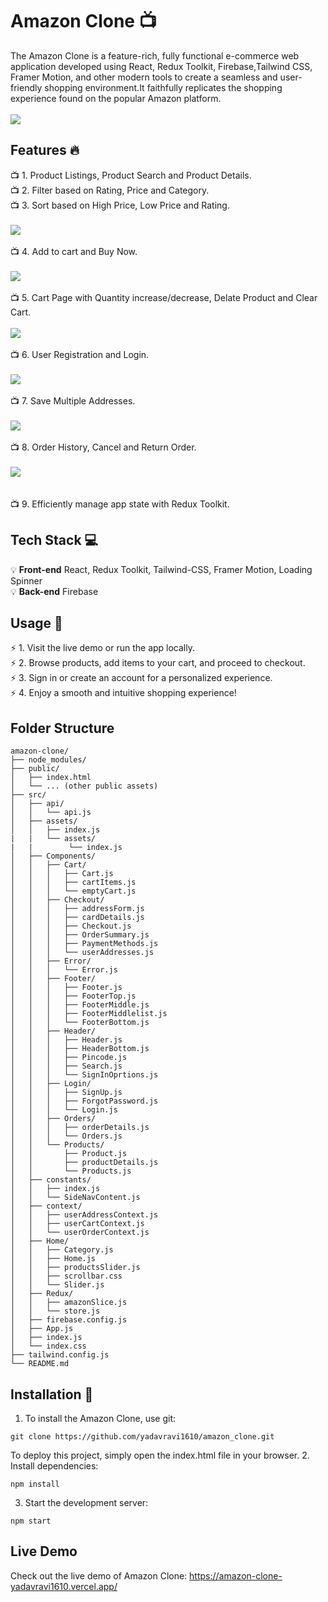 # Amazon Clone :tv:
The Amazon Clone is a feature-rich, fully functional e-commerce web application developed using React,  Redux Toolkit, Firebase,Tailwind CSS, Framer Motion, and other modern tools to create a seamless and user-friendly shopping environment.It faithfully replicates the shopping experience found on the popular Amazon platform.</br>
</br>
<img src="/screenshots/amazon homepage.png">
</br>
## Features :fire:
:tv: 1. Product Listings, Product Search and Product Details.</br>
:tv: 2. Filter based on Rating, Price and Category.</br>
:tv: 3. Sort based on High Price, Low Price and Rating.</br>
</br>
<img src="/screenshots/Filter page.png"></br>
</br>
:tv: 4. Add to cart and Buy Now.</br>
</br>
<img src="/screenshots/details page.png"></br>
</br>
:tv: 5. Cart Page with Quantity increase/decrease, Delate Product and Clear Cart.</br>
</br>
<img src="/screenshots/cart page.png"></br>
</br>
:tv: 6. User Registration and Login.</br>
</br>
<img src="/screenshots/login page.png"></br>
</br>
:tv: 7. Save Multiple Addresses.</br>
</br>
<img src="/screenshots/address page.png"></br>
</br>
:tv: 8. Order History, Cancel and Return Order.</br>
</br>
<img src="/screenshots/orders page.png"></br>
</br>
</br>
:tv: 9. Efficiently manage app state with Redux Toolkit.</br>

## Tech Stack :computer:
:bulb: **Front-end** React, Redux Toolkit, Tailwind-CSS, Framer Motion, Loading Spinner</br>
:bulb: **Back-end** Firebase</br>

## Usage :pencil:
:zap: 1. Visit the live demo or run the app locally.<br>
:zap: 2. Browse products, add items to your cart, and proceed to checkout.<br>
:zap: 3. Sign in or create an account for a personalized experience.<br>
:zap: 4. Enjoy a smooth and intuitive shopping experience!<br>

## Folder Structure
```
amazon-clone/
├── node_modules/
├── public/
│   ├── index.html
│   └── ... (other public assets)
├── src/
│   ├── api/
│   │   └── api.js
│   ├── assets/
│   │   ├── index.js
|   |   └── assets/
|   |        └── index.js
│   ├── Components/
│   │   ├── Cart/
│   │   │   ├── Cart.js
│   │   │   ├── cartItems.js
│   │   │   └── emptyCart.js
│   │   ├── Checkout/
│   │   │   ├── addressForm.js
│   │   │   ├── cardDetails.js
│   │   │   ├── Checkout.js
│   │   │   ├── OrderSummary.js
│   │   │   ├── PaymentMethods.js
│   │   │   └── userAddresses.js
│   │   ├── Error/
│   │   │   └── Error.js
│   │   ├── Footer/
│   │   │   ├── Footer.js
│   │   │   ├── FooterTop.js
│   │   │   ├── FooterMiddle.js
│   │   │   ├── FooterMiddlelist.js
│   │   │   └── FooterBottom.js
│   │   ├── Header/
│   │   │   ├── Header.js
│   │   │   ├── HeaderBottom.js
│   │   │   ├── Pincode.js
│   │   │   ├── Search.js
│   │   │   └── SignInOprtions.js
│   │   ├── Login/
│   │   │   ├── SignUp.js
│   │   │   ├── ForgotPassword.js
│   │   │   └── Login.js
│   │   ├── Orders/
│   │   │   ├── orderDetails.js
│   │   │   └── Orders.js
│   │   └── Products/
│   │       ├── Product.js
│   │       ├── productDetails.js
│   │       └── Products.js
│   ├── constants/
│   │   ├── index.js
│   │   └── SideNavContent.js
│   ├── context/
│   │   ├── userAddressContext.js
│   │   ├── userCartContext.js
│   │   └── userOrderContext.js
│   ├── Home/
│   │   ├── Category.js
│   │   ├── Home.js
│   │   ├── productsSlider.js
│   │   ├── scrollbar.css
│   │   └── Slider.js
│   ├── Redux/
│   │   ├── amazonSlice.js
│   │   └── store.js
│   ├── firebase.config.js
│   ├── App.js
│   ├── index.js
│   └── index.css
├── tailwind.config.js
└── README.md
```
## Installation :notebook:
1. To install the Amazon Clone, use git:
```
git clone https://github.com/yadavravi1610/amazon_clone.git
```
To deploy this project, simply open the index.html file in your browser.
2. Install dependencies: 
```
npm install
```
3. Start the development server: 
```
npm start
```

## Live Demo
Check out the live demo of Amazon Clone: https://amazon-clone-yadavravi1610.vercel.app/
